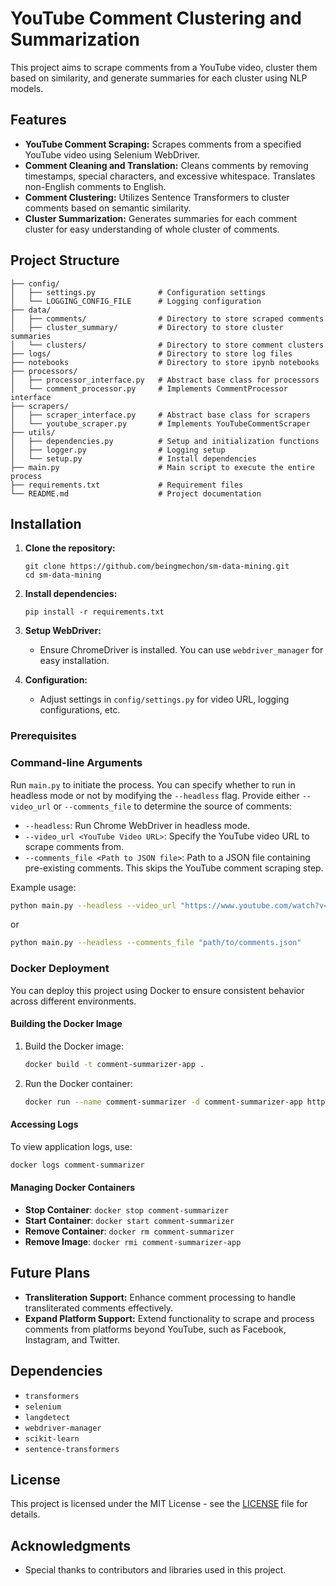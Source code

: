 # YouTube Comment Clustering and Summarization

This project aims to scrape comments from a YouTube video, cluster them based on similarity, and generate summaries for each cluster using NLP models.

## Features

- **YouTube Comment Scraping:** Scrapes comments from a specified YouTube video using Selenium WebDriver.
- **Comment Cleaning and Translation:** Cleans comments by removing timestamps, special characters, and excessive whitespace. Translates non-English comments to English.
- **Comment Clustering:** Utilizes Sentence Transformers to cluster comments based on semantic similarity.
- **Cluster Summarization:** Generates summaries for each comment cluster for easy understanding of whole cluster of comments.

## Project Structure

```
├── config/
│   ├── settings.py              # Configuration settings
│   └── LOGGING_CONFIG_FILE      # Logging configuration
├── data/
│   ├── comments/                # Directory to store scraped comments
│   ├── cluster_summary/         # Directory to store cluster summaries
│   └── clusters/                # Directory to store comment clusters
├── logs/                        # Directory to store log files
├── notebooks                    # Directory to store ipynb notebooks
├── processors/
│   ├── processor_interface.py   # Abstract base class for processors
│   └── comment_processor.py     # Implements CommentProcessor interface
├── scrapers/
│   ├── scraper_interface.py     # Abstract base class for scrapers
│   └── youtube_scraper.py       # Implements YouTubeCommentScraper
├── utils/
│   ├── dependencies.py          # Setup and initialization functions
│   ├── logger.py                # Logging setup
│   └── setup.py                 # Install dependencies
├── main.py                      # Main script to execute the entire process
├── requirements.txt             # Requirement files
└── README.md                    # Project documentation
```

## Installation

1. **Clone the repository:**
   ```
   git clone https://github.com/beingmechon/sm-data-mining.git
   cd sm-data-mining
   ```

2. **Install dependencies:**
   ```
   pip install -r requirements.txt
   ```

3. **Setup WebDriver:**
   - Ensure ChromeDriver is installed. You can use `webdriver_manager` for easy installation.

4. **Configuration:**
   - Adjust settings in `config/settings.py` for video URL, logging configurations, etc.

### Prerequisites

### Command-line Arguments

Run `main.py` to initiate the process. You can specify whether to run in headless mode or not by modifying the `--headless` flag. Provide either `--video_url` or `--comments_file` to determine the source of comments:

- `--headless`: Run Chrome WebDriver in headless mode.
- `--video_url <YouTube Video URL>`: Specify the YouTube video URL to scrape comments from.
- `--comments_file <Path to JSON file>`: Path to a JSON file containing pre-existing comments. This skips the YouTube comment scraping step.

Example usage:

```bash
python main.py --headless --video_url "https://www.youtube.com/watch?v=VIDEO_ID"
```

or

```bash
python main.py --headless --comments_file "path/to/comments.json"
```

### Docker Deployment

You can deploy this project using Docker to ensure consistent behavior across different environments.

#### Building the Docker Image

1. Build the Docker image:

   ```bash
   docker build -t comment-summarizer-app .
   ```

2. Run the Docker container:

   ```bash
   docker run --name comment-summarizer -d comment-summarizer-app https://www.youtube.com/watch?v=YOUR_VIDEO_ID

   ```

#### Accessing Logs

To view application logs, use:

```bash
docker logs comment-summarizer
```

#### Managing Docker Containers

- **Stop Container**: `docker stop comment-summarizer`
- **Start Container**: `docker start comment-summarizer`
- **Remove Container**: `docker rm comment-summarizer`
- **Remove Image**: `docker rmi comment-summarizer-app`

## Future Plans

- **Transliteration Support:** Enhance comment processing to handle transliterated comments effectively.
- **Expand Platform Support:** Extend functionality to scrape and process comments from platforms beyond YouTube, such as Facebook, Instagram, and Twitter.

## Dependencies

- `transformers`
- `selenium`
- `langdetect`
- `webdriver-manager`
- `scikit-learn`
- `sentence-transformers`



## License

This project is licensed under the MIT License - see the [LICENSE](./LICENSE) file for details.

## Acknowledgments

- Special thanks to contributors and libraries used in this project.
